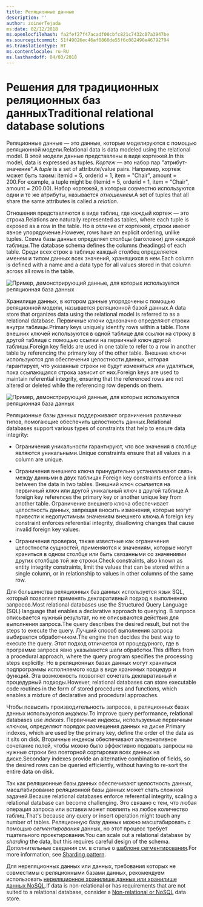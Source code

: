 ```yaml
---
title: Реляционные данные
description: ''
author: zoinerTejada
ms:date: 02/12/2018
ms.openlocfilehash: fa2fef27f47acadf00cbfc821c7432c07a3947be
ms.sourcegitcommit: 51f49026ec46af0860de55f6c082490e46792794
ms.translationtype: HT
ms.contentlocale: ru-RU
ms.lasthandoff: 04/03/2018
---
```

# <a name="traditional-relational-database-solutions"></a><span data-ttu-id="ec81a-102">Решения для традиционных реляционных баз данных</span><span class="sxs-lookup"><span data-stu-id="ec81a-102">Traditional relational database solutions</span></span>

<span data-ttu-id="ec81a-103">Реляционные данные — это данные, которые моделируются с помощью реляционной модели.</span><span class="sxs-lookup"><span data-stu-id="ec81a-103">Relational data is data modeled using the relational model.</span></span> <span data-ttu-id="ec81a-104">В этой модели данные представлены в виде кортежей.</span><span class="sxs-lookup"><span data-stu-id="ec81a-104">In this model, data is expressed as tuples.</span></span> <span data-ttu-id="ec81a-105">*Кортеж* — это набор пар "атрибут-значение".</span><span class="sxs-lookup"><span data-stu-id="ec81a-105">A *tuple* is a set of attribute/value pairs.</span></span> <span data-ttu-id="ec81a-106">Например, кортеж может быть таким: itemid = 5, orderid = 1, item = "Chair", amount = 200.</span><span class="sxs-lookup"><span data-stu-id="ec81a-106">For example, a tuple might be (itemid = 5, orderid = 1, item = "Chair", amount = 200.00).</span></span> <span data-ttu-id="ec81a-107">Набор кортежей, в которых совместно используются одни и те же атрибуты, называется *отношением*.</span><span class="sxs-lookup"><span data-stu-id="ec81a-107">A set of tuples that all share the same attributes is called a *relation*.</span></span> 

<span data-ttu-id="ec81a-108">Отношения представляются в виде таблиц, где каждый кортеж — это строка.</span><span class="sxs-lookup"><span data-stu-id="ec81a-108">Relations are naturally represented as tables, where each tuple is exposed as a row in the table.</span></span> <span data-ttu-id="ec81a-109">Но в отличие от кортежей, строки имеют явное упорядочение.</span><span class="sxs-lookup"><span data-stu-id="ec81a-109">However, rows have an explicit ordering, unlike tuples.</span></span> <span data-ttu-id="ec81a-110">Схема базы данных определяет столбцы (заголовки) для каждой таблицы.</span><span class="sxs-lookup"><span data-stu-id="ec81a-110">The database schema defines the columns (headings) of each table.</span></span> <span data-ttu-id="ec81a-111">Среди всех строк в таблице каждый столбец определяется именем и типом данных всех значений, хранящихся в нем.</span><span class="sxs-lookup"><span data-stu-id="ec81a-111">Each column is defined with a name and a data type for all values stored in that column across all rows in the table.</span></span>

![Пример, демонстрирующий данные, для которых используется реляционная база данных](../images/example-relational.png)

<span data-ttu-id="ec81a-113">Хранилище данных, в котором данные упорядочены с помощью реляционной модели, называется реляционной базой данных.</span><span class="sxs-lookup"><span data-stu-id="ec81a-113">A data store that organizes data using the relational model is referred to as a relational database.</span></span> <span data-ttu-id="ec81a-114">Первичные ключи однозначно определяют строки внутри таблицы.</span><span class="sxs-lookup"><span data-stu-id="ec81a-114">Primary keys uniquely identify rows within a table.</span></span> <span data-ttu-id="ec81a-115">Поля внешних ключей используются в одной таблице для ссылки на строку в другой таблице с помощью ссылки на первичный ключ другой таблицы.</span><span class="sxs-lookup"><span data-stu-id="ec81a-115">Foreign key fields are used in one table to refer to a row in another table by referencing the primary key of the other table.</span></span> <span data-ttu-id="ec81a-116">Внешние ключи используются для обеспечения целостности данных, которая гарантирует, что указанные строки не будут изменяться или удаляться, пока ссылающаяся строка зависит от них.</span><span class="sxs-lookup"><span data-stu-id="ec81a-116">Foreign keys are used to maintain referential integrity, ensuring that the referenced rows are not altered or deleted while the referencing row depends on them.</span></span> 

![Пример, демонстрирующий данные, для которых используется реляционная база данных](../images/example-relational2.png)

<span data-ttu-id="ec81a-118">Реляционные базы данных поддерживают ограничения различных типов, помогающие обеспечить целостность данных.</span><span class="sxs-lookup"><span data-stu-id="ec81a-118">Relational databases support various types of constraints that help to ensure data integrity:</span></span>

- <span data-ttu-id="ec81a-119">Ограничения уникальности гарантируют, что все значения в столбце являются уникальными.</span><span class="sxs-lookup"><span data-stu-id="ec81a-119">Unique constraints ensure that all values in a column are unique.</span></span> 

- <span data-ttu-id="ec81a-120">Ограничения внешнего ключа принудительно устанавливают связь между данными в двух таблицах.</span><span class="sxs-lookup"><span data-stu-id="ec81a-120">Foreign key constraints enforce a link between the data in two tables.</span></span> <span data-ttu-id="ec81a-121">Внешний ключ ссылается на первичный ключ или другой уникальный ключ в другой таблице.</span><span class="sxs-lookup"><span data-stu-id="ec81a-121">A foreign key references the primary key or another unique key from another table.</span></span> <span data-ttu-id="ec81a-122">Ограничение внешнего ключа обеспечивает целостность данных, запрещая вносить изменения, которые могут привести к недопустимым значениям внешнего ключа.</span><span class="sxs-lookup"><span data-stu-id="ec81a-122">A foreign key constraint enforces referential integrity, disallowing changes that cause invalid foreign key values.</span></span>

- <span data-ttu-id="ec81a-123">Ограничения проверки, также известные как ограничения целостности сущностей, применяются к значениям, которые могут храниться в одном столбце или быть связанными со значениями других столбцов той же строки.</span><span class="sxs-lookup"><span data-stu-id="ec81a-123">Check constraints, also known as entity integrity constraints, limit the values that can be stored within a single column, or in relationship to values in other columns of the same row.</span></span> 

<span data-ttu-id="ec81a-124">Для большинства реляционных баз данных используется язык SQL, который позволяет применять декларативный подход к выполнению запросов.</span><span class="sxs-lookup"><span data-stu-id="ec81a-124">Most relational databases use the Structured Query Language (SQL) language that enables a declarative approach to querying.</span></span> <span data-ttu-id="ec81a-125">В запросе описывается нужный результат, но не описываются действия для выполнения запроса.</span><span class="sxs-lookup"><span data-stu-id="ec81a-125">The query describes the desired result, but not the steps to execute the query.</span></span> <span data-ttu-id="ec81a-126">Лучший способ выполнения запроса выбирается обработчиком.</span><span class="sxs-lookup"><span data-stu-id="ec81a-126">The engine then decides the best way to execute the query.</span></span> <span data-ttu-id="ec81a-127">Этот подход отличается от процедурного, где в программе запроса явно указываются шаги обработки.</span><span class="sxs-lookup"><span data-stu-id="ec81a-127">This differs from a procedural approach, where the query program specifies the processing steps explicitly.</span></span> <span data-ttu-id="ec81a-128">Но в реляционных базах данных могут храниться подпрограммы исполняемого кода в виде хранимых процедур и функций. Эта возможность позволяет сочетать декларативный и процедурный подходы.</span><span class="sxs-lookup"><span data-stu-id="ec81a-128">However, relational databases can store executable code routines in the form of stored procedures and functions, which enables a mixture of declarative and procedural approaches.</span></span>

<span data-ttu-id="ec81a-129">Чтобы повысить производительность запросов, в реляционных базах данных используются *индексы*.</span><span class="sxs-lookup"><span data-stu-id="ec81a-129">To improve query performance, relational databases use *indexes*.</span></span> <span data-ttu-id="ec81a-130">Первичные индексы, используемые первичным ключом, определяют порядок размещения данных на диске.</span><span class="sxs-lookup"><span data-stu-id="ec81a-130">Primary indexes, which are used by the primary key, define the order of the data as it sits on disk.</span></span> <span data-ttu-id="ec81a-131">Вторичные индексы обеспечивают альтернативное сочетание полей, чтобы можно было эффективно подавать запросы на нужные строки без повторной сортировки всех данных на диске.</span><span class="sxs-lookup"><span data-stu-id="ec81a-131">Secondary indexes provide an alternative combination of fields, so the desired rows can be queried efficiently, without having to re-sort the entire data on disk.</span></span>

<span data-ttu-id="ec81a-132">Так как реляционные базы данных обеспечивают целостность данных, масштабирование реляционной базы данных может стать сложной задачей.</span><span class="sxs-lookup"><span data-stu-id="ec81a-132">Because relational databases enforce referential integrity, scaling a relational database can become challenging.</span></span> <span data-ttu-id="ec81a-133">Это связано с тем, что любая операция запроса или вставки может повлиять на любое количество таблиц.</span><span class="sxs-lookup"><span data-stu-id="ec81a-133">That's because any query or insert operation might touch any number of tables.</span></span> <span data-ttu-id="ec81a-134">Реляционную базу данных можно масштабировать с помощью *сегментирования* данных, но этот процесс требует тщательного проектирования.</span><span class="sxs-lookup"><span data-stu-id="ec81a-134">You can scale out a relational database by *sharding* the data, but this requires careful design of the schema.</span></span> <span data-ttu-id="ec81a-135">Дополнительные сведения см. в статье о [шаблоне сегментирования](../../patterns/sharding.md).</span><span class="sxs-lookup"><span data-stu-id="ec81a-135">For more information, see [Sharding pattern](../../patterns/sharding.md).</span></span>

<span data-ttu-id="ec81a-136">Для нереляционных данных или данных, требования которых не совместимы с реляционными базами данных, рекомендуем использовать [нереляционное хранилище данных или хранилище данных NoSQL](../big-data/non-relational-data.md).</span><span class="sxs-lookup"><span data-stu-id="ec81a-136">If data is non-relational or has requirements that are not suited to a relational database, consider a [Non-relational or NoSQL](../big-data/non-relational-data.md) data store.</span></span>
